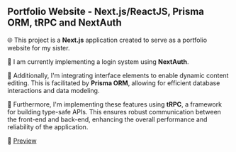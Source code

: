 ## Portfolio Website - Next.js/ReactJS, Prisma ORM, tRPC and NextAuth

🌐 This project is a **Next.js** application created to serve as a portfolio website for my sister.

🎯 I am currently implementing a login system using **NextAuth**.

🎨 Additionally, I'm integrating interface elements to enable dynamic content editing. This is facilitated by **Prisma ORM**, allowing for efficient database interactions and data modeling.

🚀 Furthermore, I'm implementing these features using **tRPC**, a framework for building type-safe APIs. This ensures robust communication between the front-end and back-end, enhancing the overall performance and reliability of the application.

🔗 [Preview](https://call-to-consciousness.vercel.app/)
